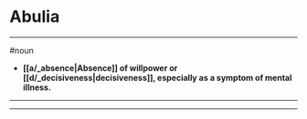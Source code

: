 # Abulia
---
#noun
- **[[a/_absence|Absence]] of willpower or [[d/_decisiveness|decisiveness]], especially as a symptom of mental illness.**
---
---
